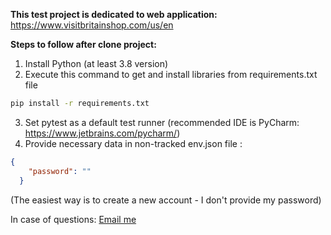 **This test project is dedicated to web application:** <https://www.visitbritainshop.com/us/en>

**Steps to follow after clone project:**
1. Install Python (at least 3.8 version)
2. Execute this command to get and install libraries from requirements.txt file
```bash
pip install -r requirements.txt
```
3. Set pytest as a default test runner (recommended IDE is PyCharm: <https://www.jetbrains.com/pycharm/>)
4. Provide necessary data in non-tracked env.json file :
```json
{
    "password": ""
  }
```
(The easiest way is to create a new account - I don't provide my password)

In case of questions: [Email me](marczak.krakow@gmail.com)